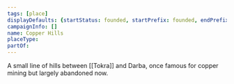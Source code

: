 ```yaml
---
tags: [place]
displayDefaults: {startStatus: founded, startPrefix: founded, endPrefix: destroyed, endStatus: destroyed}
campaignInfo: []
name: Copper Hills
placeType:
partOf:
---
```


A small line of hills between [[Tokra]] and Darba, once famous for copper mining but largely abandoned now. 

